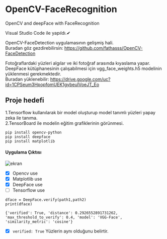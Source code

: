 # OpenCV-FaceRecognition
OpenCV and deepFace with FaceRecognition

Visual Studio Code ile yapıldı.✔<br>

OpenCV-FaceDetection uygulamasının gelişmiş hali.<br>
Buradan göz gezdirebilirsin: https://github.com/fathasss/OpenCV-FaceDetection<br>

Fotoğraflardaki yüzleri algılar ve iki fotoğraf arasında kıyaslama yapar.<br>
DeepFace kütüphanesinin çalışabilmesi için vgg_face_weights.h5 modelinin yüklenmesi gerekmektedir.<br>
Buradan yüklenebilir: https://drive.google.com/uc?id=1CPSeum3HpopfomUEK1gybeuIVoeJT_Eo

## Proje hedefi
1.Tensorflow kullanılarak bir model oluşturup model tanımlı yüzleri yapay zeka ile tanıma.<br>
2.TensorBoard ile modelin eğitim grafiklerinin görünmesi.

```
pip install opencv-python
pip install deepface
pip install matplotlib
```

#### Uygulama Çıktısı

![ekran](https://user-images.githubusercontent.com/32196738/116397329-2570a280-a82f-11eb-8adc-26200854fee1.PNG)

- [x] Opencv use
- [x] Matplotlib use
- [x] DeepFace use
- [ ] Tensorflow use

`dface = DeepFace.verify(path1,path2)` <br>
`print(dface)` <br>

`{'verified': True, 'distance': 0.2926552891731262, 'max_threshold_to_verify': 0.4, 'model': 'VGG-Face', 'similarity_metric': 'cosine'}`

- [x] `verified: True` Yüzlerin aynı olduğunu belirtir.
